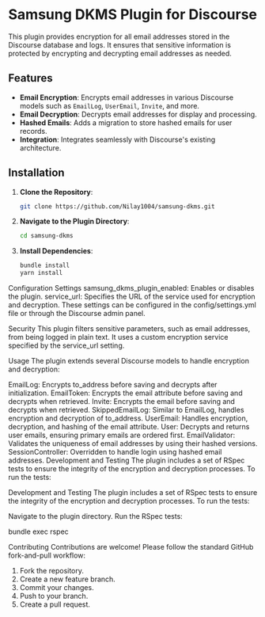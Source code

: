 # Samsung DKMS Plugin for Discourse

This plugin provides encryption for all email addresses stored in the Discourse database and logs. It ensures that sensitive information is protected by encrypting and decrypting email addresses as needed.

## Features

- **Email Encryption**: Encrypts email addresses in various Discourse models such as `EmailLog`, `UserEmail`, `Invite`, and more.
- **Email Decryption**: Decrypts email addresses for display and processing.
- **Hashed Emails**: Adds a migration to store hashed emails for user records.
- **Integration**: Integrates seamlessly with Discourse's existing architecture.

## Installation

1. **Clone the Repository**:
   ```bash
   git clone https://github.com/Nilay1004/samsung-dkms.git

2. **Navigate to the Plugin Directory**:
   ```bash
   cd samsung-dkms

3. **Install Dependencies**:
   ```bash
   bundle install
   yarn install


Configuration
Settings
samsung_dkms_plugin_enabled: Enables or disables the plugin.
service_url: Specifies the URL of the service used for encryption and decryption.
These settings can be configured in the config/settings.yml file or through the Discourse admin panel.

Security
This plugin filters sensitive parameters, such as email addresses, from being logged in plain text. It uses a custom encryption service specified by the service_url setting.

Usage
The plugin extends several Discourse models to handle encryption and decryption:

EmailLog: Encrypts to_address before saving and decrypts after initialization.
EmailToken: Encrypts the email attribute before saving and decrypts when retrieved.
Invite: Encrypts the email before saving and decrypts when retrieved.
SkippedEmailLog: Similar to EmailLog, handles encryption and decryption of to_address.
UserEmail: Handles encryption, decryption, and hashing of the email attribute.
User: Decrypts and returns user emails, ensuring primary emails are ordered first.
EmailValidator: Validates the uniqueness of email addresses by using their hashed versions.
SessionController: Overridden to handle login using hashed email addresses.
Development and Testing
The plugin includes a set of RSpec tests to ensure the integrity of the encryption and decryption processes. To run the tests:

Development and Testing
The plugin includes a set of RSpec tests to ensure the integrity of the encryption and decryption processes. To run the tests:

Navigate to the plugin directory.
Run the RSpec tests:

bundle exec rspec

Contributing
Contributions are welcome! Please follow the standard GitHub fork-and-pull workflow:

1. Fork the repository.
2. Create a new feature branch.
3. Commit your changes.
4. Push to your branch.
5. Create a pull request.